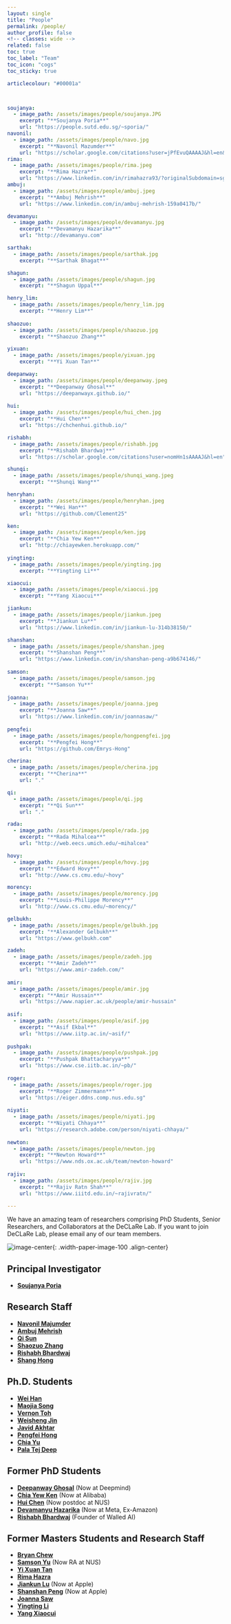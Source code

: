 ```yaml
---
layout: single
title: "People"
permalink: /people/
author_profile: false
<!-- classes: wide -->
related: false
toc: true
toc_label: "Team"
toc_icon: "cogs"
toc_sticky: true

articlecolour: "#00001a"



soujanya:
  - image_path: /assets/images/people/soujanya.JPG
    excerpt: "**Soujanya Poria**"
    url: "https://people.sutd.edu.sg/~sporia/"
navonil:
  - image_path: /assets/images/people/navo.jpg
    excerpt: "**Navonil Mazumder**"
    url: "https://scholar.google.com/citations?user=jPfEvuQAAAAJ&hl=en&oi=ao"
rima:
  - image_path: /assets/images/people/rima.jpeg
    excerpt: "**Rima Hazra**"
    url: "https://www.linkedin.com/in/rimahazra93/?originalSubdomain=sg"
ambuj:
  - image_path: /assets/images/people/ambuj.jpeg
    excerpt: "**Ambuj Mehrish**"
    url: "https://www.linkedin.com/in/ambuj-mehrish-159a0417b/"

devamanyu:
  - image_path: /assets/images/people/devamanyu.jpg
    excerpt: "**Devamanyu Hazarika**"
    url: "http://devamanyu.com"

sarthak:
  - image_path: /assets/images/people/sarthak.jpg
    excerpt: "**Sarthak Bhagat**"

shagun:
  - image_path: /assets/images/people/shagun.jpg
    excerpt: "**Shagun Uppal**"

henry_lim:
  - image_path: /assets/images/people/henry_lim.jpg
    excerpt: "**Henry Lim**"
    
shaozuo:
  - image_path: /assets/images/people/shaozuo.jpg
    excerpt: "**Shaozuo Zhang**"

yixuan: 
  - image_path: /assets/images/people/yixuan.jpg
    excerpt: "**Yi Xuan Tan**"

deepanway:
  - image_path: /assets/images/people/deepanway.jpeg
    excerpt: "**Deepanway Ghosal**"
    url: "https://deepanwayx.github.io/"
   
hui:
  - image_path: /assets/images/people/hui_chen.jpg
    excerpt: "**Hui Chen**"
    url: "https://chchenhui.github.io/"

rishabh:
  - image_path: /assets/images/people/rishabh.jpg
    excerpt: "**Rishabh Bhardwaj**"
    url: "https://scholar.google.com/citations?user=nomHn1sAAAAJ&hl=en"

shunqi:
  - image_path: /assets/images/people/shunqi_wang.jpeg
    excerpt: "**Shunqi Wang**"

henryhan:
  - image_path: /assets/images/people/henryhan.jpeg
    excerpt: "**Wei Han**"
    url: "https://github.com/Clement25"

ken:
  - image_path: /assets/images/people/ken.jpg
    excerpt: "**Chia Yew Ken**"
    url: "http://chiayewken.herokuapp.com/"
  
yingting:
  - image_path: /assets/images/people/yingting.jpg
    excerpt: "**Yingting Li**"

xiaocui:
  - image_path: /assets/images/people/xiaocui.jpg
    excerpt: "**Yang Xiaocui**"

jiankun:
  - image_path: /assets/images/people/jiankun.jpeg
    excerpt: "**Jiankun Lu**"
    url: "https://www.linkedin.com/in/jiankun-lu-314b38150/"

shanshan:
  - image_path: /assets/images/people/shanshan.jpeg
    excerpt: "**Shanshan Peng**"
    url: "https://www.linkedin.com/in/shanshan-peng-a9b674146/"
  
samson:
  - image_path: /assets/images/people/samson.jpg
    excerpt: "**Samson Yu**"
    
joanna:
  - image_path: /assets/images/people/joanna.jpeg
    excerpt: "**Joanna Saw**"
    url: "https://www.linkedin.com/in/joannasaw/"
    
pengfei:
  - image_path: /assets/images/people/hongpengfei.jpg
    excerpt: "**Pengfei Hong**"
    url: "https://github.com/Emrys-Hong"

cherina:
  - image_path: /assets/images/people/cherina.jpg
    excerpt: "**Cherina**"
    url: "."

qi:
  - image_path: /assets/images/people/qi.jpg
    excerpt: "**Qi Sun**"
    url: "."

rada:
  - image_path: /assets/images/people/rada.jpg
    excerpt: "**Rada Mihalcea**"
    url: "http://web.eecs.umich.edu/~mihalcea"

hovy:
  - image_path: /assets/images/people/hovy.jpg
    excerpt: "**Edward Hovy**"
    url: "http://www.cs.cmu.edu/~hovy"

morency:
  - image_path: /assets/images/people/morency.jpg
    excerpt: "**Louis-Philippe Morency**"
    url: "http://www.cs.cmu.edu/~morency/"

gelbukh:
  - image_path: /assets/images/people/gelbukh.jpg
    excerpt: "**Alexander Gelbukh**"
    url: "https://www.gelbukh.com"

zadeh:
  - image_path: /assets/images/people/zadeh.jpg
    excerpt: "**Amir Zadeh**"
    url: "https://www.amir-zadeh.com/"
    
amir:
  - image_path: /assets/images/people/amir.jpg
    excerpt: "**Amir Hussain**"
    url: "https://www.napier.ac.uk/people/amir-hussain"
       
asif:
  - image_path: /assets/images/people/asif.jpg
    excerpt: "**Asif Ekbal**"
    url: "https://www.iitp.ac.in/~asif/"
  
pushpak:
  - image_path: /assets/images/people/pushpak.jpg
    excerpt: "**Pushpak Bhattacharyya**"
    url: "https://www.cse.iitb.ac.in/~pb/"
    
roger:
  - image_path: /assets/images/people/roger.jpg
    excerpt: "**Roger Zimmermann**"
    url: "https://eiger.ddns.comp.nus.edu.sg"
    
niyati:
  - image_path: /assets/images/people/niyati.jpg
    excerpt: "**Niyati Chhaya**"
    url: "https://research.adobe.com/person/niyati-chhaya/"
    
newton:
  - image_path: /assets/images/people/newton.jpg
    excerpt: "**Newton Howard**"
    url: "https://www.nds.ox.ac.uk/team/newton-howard"
   
rajiv:
  - image_path: /assets/images/people/rajiv.jpg
    excerpt: "**Rajiv Ratn Shah**"
    url: "https://www.iiitd.edu.in/~rajivratn/"
     
---
```


We have an amazing team of researchers comprising PhD Students, Senior Researchers, and Collaborators at the DeCLaRe Lab. If you want to join DeCLaRe Lab, please email any of our team members.

![image-center](/assets/images/resources/team.jpg){: .width-paper-image-100 .align-center}

## Principal Investigator

* [**Soujanya Poria**](https://people.sutd.edu.sg/~sporia/)

## Research Staff

* [**Navonil Majumder**](https://scholar.google.com/citations?user=jPfEvuQAAAAJ&hl=en&oi=ao)
* [**Ambuj Mehrish**](https://www.linkedin.com/in/ambuj-mehrish-159a0417b/)
* [**Qi Sun**](https://scholar.google.com/citations?user=GpH4vXwAAAAJ)
* [**Shaozuo Zhang**](https://sg.linkedin.com/in/shaozuo-zhang-233a7b195)
* [**Rishabh Bhardwaj**](https://scholar.google.com/citations?user=nomHn1sAAAAJ&hl=en)
* [**Shang Hong**](https://scholar.google.com/citations?user=Oh-S7jsAAAAJ&hl=en)

## Ph.D. Students

* [**Wei Han**](https://github.com/Clement25)
* [**Maojia Song**](https://scholar.google.com/citations?user=J1cg8fIAAAAJ&hl=zh-CN)
* [**Vernon Toh**](https://scholar.google.com/citations?user=ZUPDabgAAAAJ&hl=en)
* [**Weisheng Jin**](https://scholar.google.com/citations?user=6ycWC-cAAAAJ&hl=en)
* [**Javid Akhtar**](https://www.linkedin.com/in/jaavid-aktar-7481451bb/)
* [**Pengfei Hong**](https://github.com/Emrys-Hong)
* [**Chia Yu**](https://github.com/hungchiayu1)
* [**Pala Tej Deep**](https://github.com/Tej-Deep)

## Former PhD Students

* [**Deepanway Ghosal**](https://deepanwayx.github.io/) (Now at Deepmind)
* [**Chia Yew Ken**](http://chiayewken.herokuapp.com/) (Now at Alibaba)
* [**Hui Chen**](https://chchenhui.github.io/) (Now postdoc at NUS)
* [**Devamanyu Hazarika**](http://devamanyu.com) (Now at Meta, Ex-Amazon)
* [**Rishabh Bhardwaj**](https://scholar.google.com/citations?user=nomHn1sAAAAJ&hl=en) (Founder of Walled AI)


## Former Masters Students and Research Staff

* [**Bryan Chew**](https://www.linkedin.com/in/bchewlj/?originalSubdomain=sg)
* [**Samson Yu**](https://samsonyubaijian.github.io) (Now RA at NUS)
* [**Yi Xuan Tan**](https://sg.linkedin.com/in/yi-xuan-tan-41b64617a)
* [**Rima Hazra**](https://www.linkedin.com/in/rimahazra93)
* [**Jiankun Lu**](https://www.linkedin.com/in/jiankun-lu-314b38150/) (Now at Apple)
* [**Shanshan Peng**](https://www.linkedin.com/in/shanshan-peng-a9b674146/) (Now at Apple)
* [**Joanna Saw**](https://www.linkedin.com/in/joannasaw/)
* [**Yingting Li**](https://www.linkedin.com/in/yingting-li-a598481b8)
* [**Yang Xiaocui**](https://yangxiaocui1215.github.io)
